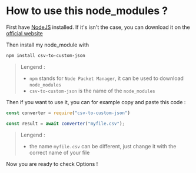 # How to use this node_modules ?

First have [NodeJS](https://nodejs.org/) installed. If it's isn't the case, you can download it on the [official website](https://nodejs.org/en/download/)

Then install my node_module with

```sh
npm install csv-to-custom-json
```

> Lengend :
>
> - `npm` stands for `Node Packet Manager`, it can be used to download `node_modules`
> - `csv-to-custom-json` is the name of the `node_modules`

Then if you want to use it, you can for example copy and paste this code :

```js
const converter = require("csv-to-custom-json")

const result = await converter("myfile.csv");

```

> Lengend :
>
> - the name `myfile.csv` can be different, just change it with the correct name of your file

Now you are ready to check Options !
